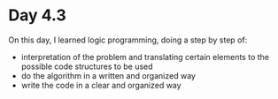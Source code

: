 # Day 4.3

On this day, I learned logic programming, doing a step by step of:

- interpretation of the problem and translating certain elements to the possible code structures to be used
- do the algorithm in a written and organized way
- write the code in a clear and organized way

